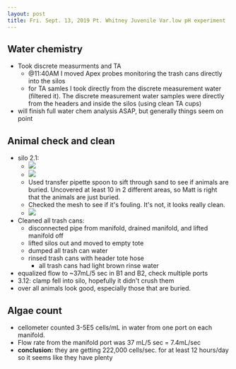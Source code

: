 ```yaml
---
layout: post
title: Fri. Sept. 13, 2019 Pt. Whitney Juvenile Var.low pH experiment
---
```


## Water chemistry
- Took discrete measurments and TA
	- @11:40AM I moved Apex probes monitoring the trash cans directly into the silos
	- for TA samles I took directly from the discrete measurement water (filtered it). The discrete measurement water samples were directly from the headers and inside the silos (using clean TA cups)
- will finish full water chem analysis ASAP, but generally things seem on point

## Animal check and clean
-  silo 2.1: 
	- [![](https://drive.google.com/uc?export=view&id=14Mb9t5zylQKhKQPLNQ46blhBxcjND9ID)](https://drive.google.com/open?id=14Mb9t5zylQKhKQPLNQ46blhBxcjND9ID) 
	- [![](https://drive.google.com/uc?export=view&id=1-DgGJYdii42ygBgvm1vU6nog7W9pm-CC)](https://drive.google.com/open?id=1-DgGJYdii42ygBgvm1vU6nog7W9pm-CC)
	-  Used transfer pipette spoon to sift through sand to see if animals are buried. Uncovered at least 10 in 2 different areas, so Matt is right that the animals are just buried. 
	-  Checked the mesh to see if it's fouling. It's not, it looks really clean.   
	- [![](https://drive.google.com/uc?export=view&id=1dHtxLxHTCY92566mhyJLrGiskEoj-VST)](https://drive.google.com/open?id=1dHtxLxHTCY92566mhyJLrGiskEoj-VST)
- Cleaned all trash cans:
	- disconnected pipe from manifold, drained manifold, and lifted manifold off
	- lifted silos out and moved to empty tote
	- dumped all trash can water
	- rinsed trash cans with header tote hose
		- all trash cans had light brown rinse water 
- equalized flow to ~37mL/5 sec in B1 and B2, check multiple ports
- 3.12: clamp fell into silo, hopefully it didn't crush them
- over all animals look good, especially those that are buried.  

## Algae count
- cellometer counted 3-5E5 cells/mL in water from one port on each manifold.
- Flow rate from the manifold port was 37 mL/5 sec = 7.4mL/sec
- **conclusion:** they are getting 222,000 cells/sec. for at least 12 hours/day so it seems like they have plenty
